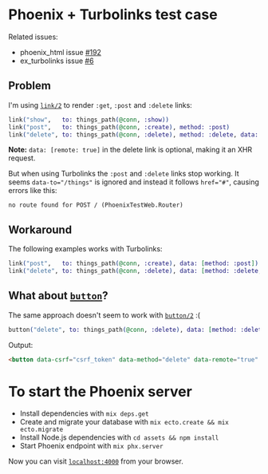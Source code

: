 # Phoenix + Turbolinks test case

Related issues:

* phoenix_html issue [#192](https://github.com/phoenixframework/phoenix_html/issues/192)
* ex_turbolinks issue [#6](https://github.com/imranismail/ex_turbolinks/issues/6)

## Problem

I'm using [`link/2`](https://hexdocs.pm/phoenix_html/Phoenix.HTML.Link.html#link/2) to render `:get`, `:post` and `:delete` links:

```ex
link("show",   to: things_path(@conn, :show))
link("post",   to: things_path(@conn, :create), method: :post)
link("delete", to: things_path(@conn, :delete), method: :delete, data: [remote: true])
```

**Note:** `data: [remote: true]` in the delete link is optional, making it an XHR request.

But when using Turbolinks the `:post` and `:delete` links stop working. It seems `data-to="/things"` is ignored and instead it follows `href="#"`, causing errors like this:

```
no route found for POST / (PhoenixTestWeb.Router)
```

## Workaround

The following examples works with Turbolinks:

```ex
link("post",   to: things_path(@conn, :create), data: [method: :post])
link("delete", to: things_path(@conn, :delete), data: [method: :delete, remote: true])
```

## What about [`button`](https://hexdocs.pm/phoenix_html/Phoenix.HTML.Link.html#button/2)?

The same approach doesn't seem to work with [`button/2`](https://hexdocs.pm/phoenix_html/Phoenix.HTML.Link.html#button/2) :(

```ex
button("delete", to: things_path(@conn, :delete), data: [method: :delete, remote: true])
```

Output:

```html
<button data-csrf="csrf_token" data-method="delete" data-remote="true" data-to="/session">Logout</button>
```

# To start the Phoenix server

* Install dependencies with `mix deps.get`
* Create and migrate your database with `mix ecto.create && mix ecto.migrate`
* Install Node.js dependencies with `cd assets && npm install`
* Start Phoenix endpoint with `mix phx.server`

Now you can visit [`localhost:4000`](http://localhost:4000) from your browser.
